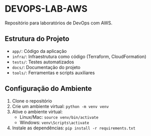 # DEVOPS-LAB-AWS

Repositório para laboratórios de DevOps com AWS.

## Estrutura do Projeto

- `app/`: Código da aplicação
- `infra/`: Infraestrutura como código (Terraform, CloudFormation)
- `tests/`: Testes automatizados
- `docs/`: Documentação do projeto
- `tools/`: Ferramentas e scripts auxiliares

## Configuração do Ambiente

1. Clone o repositório
2. Crie um ambiente virtual: `python -m venv venv`
3. Ative o ambiente virtual:
   - Linux/Mac: `source venv/bin/activate`
   - Windows: `venv\Scripts\activate`
4. Instale as dependências: `pip install -r requirements.txt`
